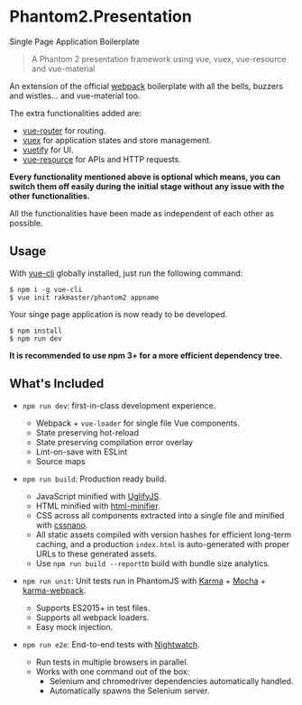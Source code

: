 # Phantom2.Presentation

Single Page Application Boilerplate

> A Phantom 2 presentation framework using vue, vuex, vue-resource and vue-material

An extension of the official [webpack](http://github.com/vuejs-templates/webpack) boilerplate with all the bells, buzzers and wistles... and vue-material too.

The extra functionalities added are:

- [vue-router](https://github.com/vuejs/vue-router) for routing.
- [vuex](https://github.com/vuejs/vuex) for application states and store management.
- [vuetify](https://vuetifyjs.com/) for UI.
- [vue-resource](https://github.com/vuejs/vue-resource) for APIs and HTTP requests.

**Every functionality mentioned above is optional which means, you can switch them off easily during the initial stage without any issue with the other functionalities.**

All the functionalities have been made as independent of each other as possible.

## Usage

With [vue-cli](https://www.npmjs.com/package/vue-cli) globally installed, just run the following command:

```
$ npm i -g vue-cli
$ vue init rakmaster/phantom2 appname
```

Your singe page application is now ready to be developed.

```
$ npm install
$ npm run dev
```

**It is recommended to use npm 3+ for a more efficient dependency tree.**

## What's Included

- `npm run dev`: first-in-class development experience.
  - Webpack + `vue-loader` for single file Vue components.
  - State preserving hot-reload
  - State preserving compilation error overlay
  - Lint-on-save with ESLint
  - Source maps

- `npm run build`: Production ready build.
  - JavaScript minified with [UglifyJS](https://github.com/mishoo/UglifyJS2).
  - HTML minified with [html-minifier](https://github.com/kangax/html-minifier).
  - CSS across all components extracted into a single file and minified with [cssnano](https://github.com/ben-eb/cssnano).
  - All static assets compiled with version hashes for efficient long-term caching, and a production `index.html` is auto-generated with proper URLs to these generated assets.
  - Use `npm run build --report`to build with bundle size analytics.

- `npm run unit`: Unit tests run in PhantomJS with [Karma](http://karma-runner.github.io/0.13/index.html) + [Mocha](http://mochajs.org/) + [karma-webpack](https://github.com/webpack/karma-webpack).
  - Supports ES2015+ in test files.
  - Supports all webpack loaders.
  - Easy mock injection.

- `npm run e2e`: End-to-end tests with [Nightwatch](http://nightwatchjs.org/).
  - Run tests in multiple browsers in parallel.
  - Works with one command out of the box:
    - Selenium and chromedriver dependencies automatically handled.
    - Automatically spawns the Selenium server.
